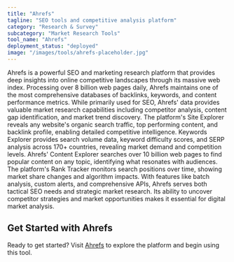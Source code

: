 ```yaml
---
title: "Ahrefs"
tagline: "SEO tools and competitive analysis platform"
category: "Research & Survey"
subcategory: "Market Research Tools"
tool_name: "Ahrefs"
deployment_status: "deployed"
image: "/images/tools/ahrefs-placeholder.jpg"
---
```

Ahrefs is a powerful SEO and marketing research platform that provides deep insights into online competitive landscapes through its massive web index. Processing over 8 billion web pages daily, Ahrefs maintains one of the most comprehensive databases of backlinks, keywords, and content performance metrics. While primarily used for SEO, Ahrefs' data provides valuable market research capabilities including competitor analysis, content gap identification, and market trend discovery. The platform's Site Explorer reveals any website's organic search traffic, top performing content, and backlink profile, enabling detailed competitive intelligence. Keywords Explorer provides search volume data, keyword difficulty scores, and SERP analysis across 170+ countries, revealing market demand and competition levels. Ahrefs' Content Explorer searches over 10 billion web pages to find popular content on any topic, identifying what resonates with audiences. The platform's Rank Tracker monitors search positions over time, showing market share changes and algorithm impacts. With features like batch analysis, custom alerts, and comprehensive APIs, Ahrefs serves both tactical SEO needs and strategic market research. Its ability to uncover competitor strategies and market opportunities makes it essential for digital market analysis.
## Get Started with Ahrefs

Ready to get started? Visit [Ahrefs](https://ahrefs.com) to explore the platform and begin using this tool.
